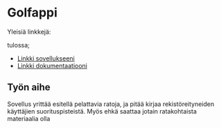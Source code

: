 # Golfappi
Yleisiä linkkejä:

tulossa;
* [Linkki sovellukseeni](https://users.cs.helsinki.fi/surakkaj/tsoha/index.php)
* [Linkki dokumentaatiooni](https://www.github.com/surakkaj/Tsoha-Bootstrap/blob/master/doc/dokumentaatio.pdf)

## Työn aihe
Sovellus yrittää esitellä pelattavia ratoja, ja pitää kirjaa rekistöreityneiden käyttäjien suorituspisteistä. Myös ehkä saattaa jotain ratakohtaista materiaalia olla
